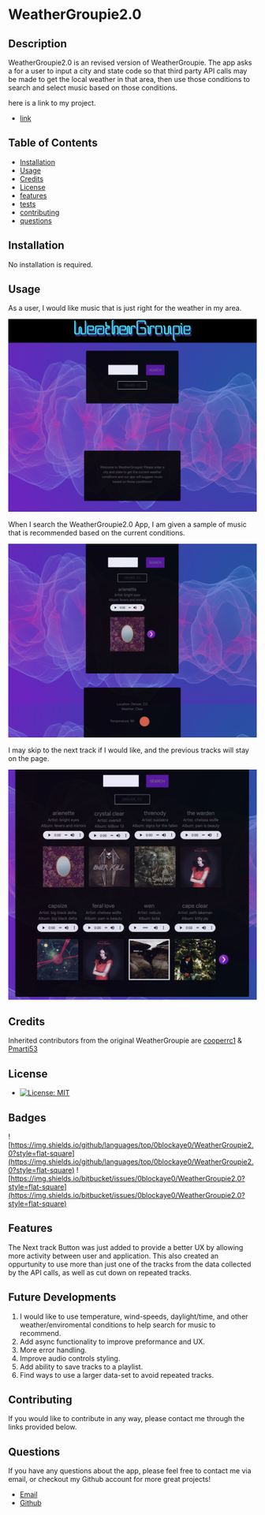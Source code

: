 
  # WeatherGroupie2.0

  ## Description 

  WeatherGroupie2.0 is an revised version of WeatherGroupie. The app asks a for a user to input a city and state code so that third party API calls may be made to get the local weather in that area, then use those conditions to search and select music based on those conditions.

  here is a link to my project.
  
  * [link](https://0blockaye0.github.io/WeatherGroupie2.0/)

  ## Table of Contents

  * [Installation](#installation)
  * [Usage](#usage)
  * [Credits](#credits)
  * [License](#license)
  * [features](#features)
  * [tests](#tests)
  * [contributing](#contributing)
  * [questions](#questions)
  

  ## Installation

  No installation is required.


  ## Usage

  As a user, I would like music that is just right for the weather in my area. 

  ![screenshot](assets/img/WeatherGroupie2.0_Screenshot-1.png) 

   When I search the WeatherGroupie2.0 App, I am given a sample of music that is recommended based on the current conditions.

  ![screenshot](assets/img/WeatherGroupie2.0_Screenshot-2.png)

   I may skip to the next track if I would like, and the previous tracks will stay on the page.

  ![screenshot](assets/img/WeatherGroupie2.0_Screenshot-3.png)





  ## Credits
  Inherited contributors from the original WeatherGroupie are [cooperrc1](https://github.com/cooperrc1) & [Pmarti53](https://github.com/Pmarti53)


  ## License

  * [![License: MIT](https://img.shields.io/badge/License-MIT-yellow.svg)](https://opensource.org/licenses/MIT)

  ## Badges
  
  ![https://img.shields.io/github/languages/top/0blockaye0/WeatherGroupie2.0?style=flat-square](https://img.shields.io/github/languages/top/0blockaye0/WeatherGroupie2.0?style=flat-square) 
  ![https://img.shields.io/bitbucket/issues/0blockaye0/WeatherGroupie2.0?style=flat-square](https://img.shields.io/bitbucket/issues/0blockaye0/WeatherGroupie2.0?style=flat-square) 

  ## Features

  The Next track Button was just added to provide a better UX by allowing more activity between user and application. This also created an oppurtunity to use more than just one of the tracks from the data collected by the API calls, as well as cut down on repeated tracks. 


  ## Future Developments

  1. I would like to use temperature, wind-speeds, daylight/time, and other weather/enviromental conditions to help search for music to recommend. 
  2.  Add async functionality to improve preformance and UX. 
  3. More error handling.
  4. Improve audio controls styling.
  5. Add ability to save tracks to a playlist.
  6. Find ways to use a larger data-set to avoid repeated tracks.


  ## Contributing

  If you would like to contribute in any way, please contact me through the links provided below.


  ## Questions

  If you have any questions about the app, 
  please feel free to contact me via email, 
  or checkout my Github account for more 
  great projects! 

  * [Email](mailto:blake.austin.dev@gmail.com)
  * [Github](https://github.com/0blockaye0)




